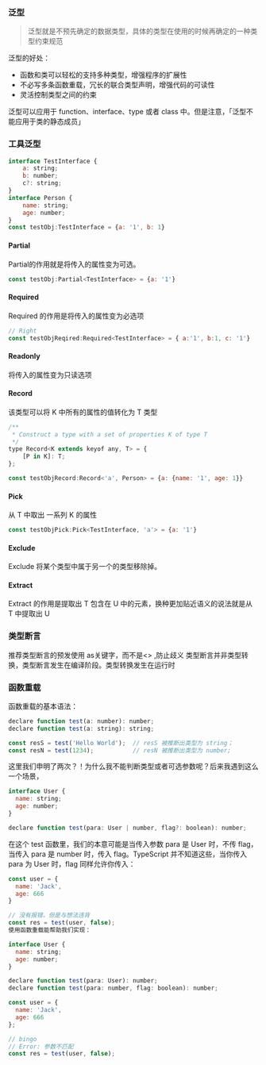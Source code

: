 ### 泛型
> 泛型就是不预先确定的数据类型，具体的类型在使用的时候再确定的一种类型约束规范

泛型的好处：
* 函数和类可以轻松的支持多种类型，增强程序的扩展性
* 不必写多条函数重载，冗长的联合类型声明，增强代码的可读性
* 灵活控制类型之间的约束

泛型可以应用于 function、interface、type 或者 class 中。但是注意，「泛型不能应用于类的静态成员」

### 工具泛型
```JavaScript
interface TestInterface {
    a: string;
    b: number;
    c?: string;
}
interface Person {
    name: string;
    age: number;
}
const testObj:TestInterface = {a: '1', b: 1}
```
#### Partial
Partial的作用就是将传入的属性变为可选。
```JavaScript
const testObj:Partial<TestInterface> = {a: '1'}
```

#### Required
Required 的作用是将传入的属性变为必选项
```JavaScript
// Right
const testObjReqired:Required<TestInterface> = { a:'1', b:1, c: '1'}
```

#### Readonly
将传入的属性变为只读选项


#### Record
该类型可以将 K 中所有的属性的值转化为 T 类型
```JavaScript
/**
 * Construct a type with a set of properties K of type T
 */
type Record<K extends keyof any, T> = {
    [P in K]: T;
};
```
```JavaScript
const testObjRecord:Record<'a', Person> = {a: {name: '1', age: 1}}
```

#### Pick
从 T 中取出 一系列 K 的属性
```JavaScript
const testObjPick:Pick<TestInterface, 'a'> = {a: '1'}
```

#### Exclude
Exclude 将某个类型中属于另一个的类型移除掉。

#### Extract
Extract 的作用是提取出 T 包含在 U 中的元素，换种更加贴近语义的说法就是从 T 中提取出 U

### 类型断言
推荐类型断言的预发使用 as关键字，而不是<> ,防止歧义
类型断言并非类型转换，类型断言发生在编译阶段。类型转换发生在运行时

### 函数重载
函数重载的基本语法：
```JavaScript
declare function test(a: number): number;
declare function test(a: string): string;

const resS = test('Hello World');  // resS 被推断出类型为 string；
const resN = test(1234);           // resN 被推断出类型为 number;
```
这里我们申明了两次？！为什么我不能判断类型或者可选参数呢？后来我遇到这么一个场景，
```JavaScript
interface User {
  name: string;
  age: number;
}

declare function test(para: User | number, flag?: boolean): number;
```
在这个 test 函数里，我们的本意可能是当传入参数 para 是 User 时，不传 flag，当传入 para 是 number 时，传入 flag。TypeScript 并不知道这些，当你传入 para 为 User 时，flag 同样允许你传入：
```JavaScript
const user = {
  name: 'Jack',
  age: 666
}

// 没有报错，但是与想法违背
const res = test(user, false);
使用函数重载能帮助我们实现：

interface User {
  name: string;
  age: number;
}

declare function test(para: User): number;
declare function test(para: number, flag: boolean): number;

const user = {
  name: 'Jack',
  age: 666
};

// bingo
// Error: 参数不匹配
const res = test(user, false);
```